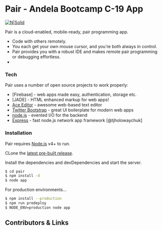 # Pair - Andela Bootcamp C-19 App

[![N|Solid](http://emergetechafrica.ng/wp-content/uploads/2015/08/An.png)](https://andela.co)

Pair is a cloud-enabled, mobile-ready, pair programming app.

  - Code with others remotely.
  - You each get your own mouse cursor, and you're both always in control. 
  - Pair provides you with a robust IDE and makes remote pair programming or debugging effortless.
  - 
### Tech

Pair  uses a number of open source projects to work properly:
* [Firebase] - web apps made easy, authentication, storage etc.
* [JADE] - HTML enhanced markup for web apps!
* [Ace Editor] - awesome web-based text editor
* [Twitter Bootstrap] - great UI boilerplate for modern web apps
* [node.js] - evented I/O for the backend
* [Express] - fast node.js network app framework [@tjholowaychuk]

### Installation

Pair requires [Node.js](https://nodejs.org/) v4+ to run.

CLone the [latest pre-built release](https://github.com/joemccann/dillinger/releases).

Install the dependencies and devDependencies and start the server.

```sh
$ cd pair
$ npm install -d
$ node app
```

For production environments...

```sh
$ npm install --production
$ npm run predeploy
$ NODE_ENV=production node app
```



Contributors & Links
---
   [iykyvic]: <https://github.com/iykyvic>
   [git-repo-url]: <https://github.com/iykyvic/bc-19-pair-programming-app.git>
   [Ace Editor]: <http://ace.ajax.org>
   [node.js]: <http://nodejs.org>
   [Twitter Bootstrap]: <http://twitter.github.com/bootstrap/>
   [express]: <http://expressjs.com>
